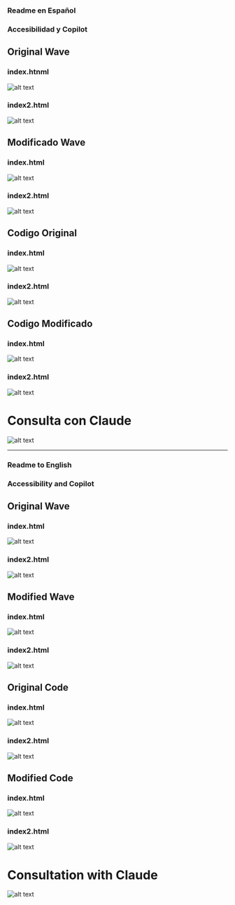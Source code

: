 ### Readme en Español

### Accesibilidad y Copilot 
## Original Wave

<h3>index.htnml</h3>

![alt text](imagen-1.png)

<h3>index2.html</h3>

![alt text](imagen-2.png)

## Modificado Wave

<h3>index.html</h3>

![alt text](imagen-3.png)

<h3>index2.html</h3>

![alt text](imagen-4.png)

## Codigo Original

<h3>index.html</h3>

![alt text](imagen-5.png)

<h3>index2.html</h3>

![alt text](imagen-6.png)

## Codigo Modificado

<h3>index.html</h3>

![alt text](imagen-7.png)

<h3>index2.html</h3>

![alt text](imagen-8.png)

# Consulta con Claude

![alt text](imagen-9.png)

______________________________________________________________________________________________________________________________________________________________________________________________________________________________________________________________________________________________________


### Readme to English

### Accessibility and Copilot 
## Original Wave

<h3>index.html</h3>

![alt text](imagen-1.png)

<h3>index2.html</h3>

![alt text](imagen-2.png)

## Modified Wave

<h3>index.html</h3>

![alt text](imagen-3.png)

<h3>index2.html</h3>

![alt text](imagen-4.png)

## Original Code

<h3>index.html</h3>

![alt text](imagen-5.png)

<h3>index2.html</h3>

![alt text](imagen-6.png)

## Modified Code

<h3>index.html</h3>

![alt text](imagen-7.png)

<h3>index2.html</h3>

![alt text](imagen-8.png)

# Consultation with Claude

![alt text](imagen-10.png)
